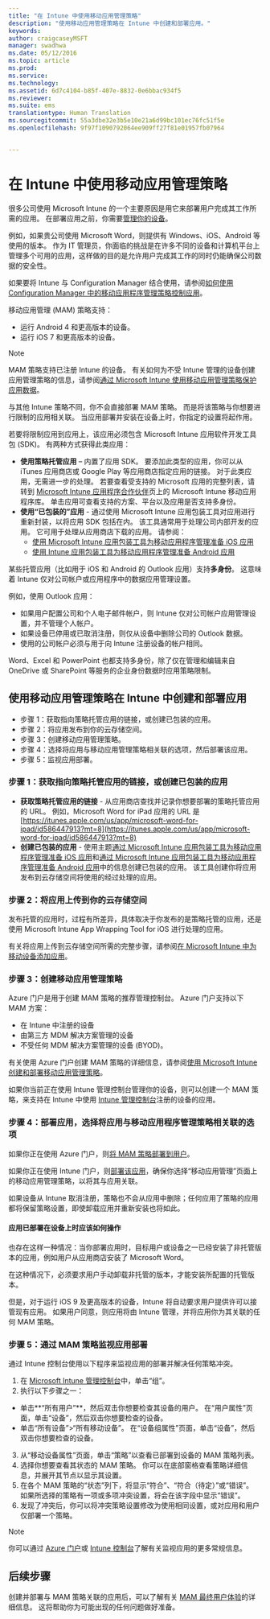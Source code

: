```yaml
---
title: "在 Intune 中使用移动应用管理策略"
description: "使用移动应用管理策略在 Intune 中创建和部署应用。"
keywords: 
author: craigcaseyMSFT
manager: swadhwa
ms.date: 05/12/2016
ms.topic: article
ms.prod: 
ms.service: 
ms.technology: 
ms.assetid: 6d7c4104-b85f-407e-8832-0e6bbac934f5
ms.reviewer: 
ms.suite: ems
translationtype: Human Translation
ms.sourcegitcommit: 55a3dbe32e3b5e10e21a6d99bc101ec76fc51f5e
ms.openlocfilehash: 9f97f1090792064ee909ff27f81e01957fb07964


---
```


# 在 Intune 中使用移动应用管理策略
很多公司使用 Microsoft Intune 的一个主要原因是用它来部署用户完成其工作所需的应用。 在部署应用之前，你需要[管理你的设备](https://docs.microsoft.com/intune/deploy-use/enroll-devices-in-microsoft-intune)。

例如，如果贵公司使用 Microsoft Word，则提供有 Windows、iOS、Android 等使用的版本。 作为 IT 管理员，你面临的挑战是在许多不同的设备和计算机平台上管理多个可用的应用，这样做的目的是允许用户完成其工作的同时仍能确保公司数据的安全性。

如果要将 Intune 与 Configuration Manager 结合使用，请参阅[如何使用 Configuration Manager 中的移动应用程序管理策略控制应用](https://technet.microsoft.com/library/mt131414.aspx?f=255&MSPPError=-2147217396)。

移动应用管理 (MAM) 策略支持：
- 运行 Android 4 和更高版本的设备。
- 运行 iOS 7 和更高版本的设备。

> [!NOTE]
> MAM 策略支持已注册 Intune 的设备。 有关如何为不受 Intune 管理的设备创建应用管理策略的信息，请参阅[通过 Microsoft Intune 使用移动应用管理策略保护应用数据](https://docs.microsoft.com/intune/deploy-use/protect-app-data-using-mobile-app-management-policies-with-microsoft-intune)。

与其他 Intune 策略不同，你不会直接部署 MAM 策略。 而是将该策略与你想要进行限制的应用相关联。 当应用部署并安装在设备上时，你指定的设置将起作用。

若要将限制应用到应用上，该应用必须包含 Microsoft Intune 应用软件开发工具包 (SDK)。 有两种方式获得此类应用：

- **使用策略托管应用** – 内置了应用 SDK。 要添加此类型的应用，你可以从 iTunes 应用商店或 Google Play 等应用商店指定应用的链接。 对于此类应用，无需进一步的处理。 若要查看受支持的 Microsoft 应用的完整列表，请转到 [Microsoft Intune 应用程序合作伙伴](https://www.microsoft.com/en-us/cloud-platform/microsoft-intune-partners)页上的 Microsoft Intune 移动应用程序库。 单击应用可查看支持的方案、平台以及应用是否支持多身份。
- **使用“已包装的”应用** - 通过使用 Microsoft Intune 应用包装工具对应用进行重新封装，以将应用 SDK 包括在内。 该工具通常用于处理公司内部开发的应用。 它可用于处理从应用商店下载的应用。 请参阅：
  - [使用 Microsoft Intune 应用包装工具为移动应用程序管理准备 iOS 应用](https://docs.microsoft.com/intune/deploy-use/prepare-ios-apps-for-mobile-application-management-with-the-microsoft-intune-app-wrapping-tool)
  - [使用 Intune 应用包装工具为移动应用程序管理准备 Android 应用](https://docs.microsoft.com/intune/deploy-use/prepare-android-apps-for-mobile-application-management-with-the-microsoft-intune-app-wrapping-tool)

某些托管应用（比如用于 iOS 和 Android 的 Outlook 应用）支持**多身份**。 这意味着 Intune 仅对公司帐户或应用程序中的数据应用管理设置。

例如，使用 Outlook 应用：
- 如果用户配置公司和个人电子邮件帐户，则 Intune 仅对公司帐户应用管理设置，并不管理个人帐户。
- 如果设备已停用或已取消注册，则仅从设备中删除公司的 Outlook 数据。
- 使用的公司帐户必须与用于向 Intune 注册设备的帐户相同。

Word、Excel 和 PowerPoint 也都支持多身份，除了仅在管理和编辑来自 OneDrive 或 SharePoint 等服务的企业身份数据时应用策略限制。

## 使用移动应用管理策略在 Intune 中创建和部署应用

- 步骤 1：获取指向策略托管应用的链接，或创建已包装的应用。
- 步骤 2：将应用发布到你的云存储空间。
- 步骤 3：创建移动应用管理策略。
- 步骤 4：选择将应用与移动应用管理策略相关联的选项，然后部署该应用。
- 步骤 5：监视应用部署。

### 步骤 1：获取指向策略托管应用的链接，或创建已包装的应用
- **获取策略托管应用的链接** - 从应用商店查找并记录你想要部署的策略托管应用的 URL。
例如，Microsoft Word for iPad 应用的 URL 是 [https://itunes.apple.com/us/app/microsoft-word-for-ipad/id586447913?mt=8](https://itunes.apple.com/us/app/microsoft-word-for-ipad/id586447913?mt=8)
- **创建已包装的应用** - 使用主题[通过 Microsoft Intune 应用包装工具为移动应用程序管理准备 iOS 应用](https://docs.microsoft.com/intune/deploy-use/prepare-ios-apps-for-mobile-application-management-with-the-microsoft-intune-app-wrapping-tool)和[通过 Microsoft Intune 应用包装工具为移动应用程序管理准备 Android 应用](https://docs.microsoft.com/intune/deploy-use/prepare-android-apps-for-mobile-application-management-with-the-microsoft-intune-app-wrapping-tool)中的信息创建已包装的应用。 该工具创建你将应用发布到云存储空间将使用的经过处理的应用。

### 步骤 2：将应用上传到你的云存储空间
发布托管的应用时，过程有所差异，具体取决于你发布的是策略托管的应用，还是使用 Microsoft Intune App Wrapping Tool for iOS 进行处理的应用。

有关将应用上传到云存储空间所需的完整步骤，请参阅[在 Microsoft Intune 中为移动设备添加应用](https://docs.microsoft.com/intune/deploy-use/add-apps-for-mobile-devices-in-microsoft-intune#add-the-app)。

### 步骤 3：创建移动应用管理策略
Azure 门户是用于创建 MAM 策略的推荐管理控制台。 Azure 门户支持以下 MAM 方案：
- 在 Intune 中注册的设备
- 由第三方 MDM 解决方案管理的设备
- 不受任何 MDM 解决方案管理的设备 (BYOD)。

有关使用 Azure 门户创建 MAM 策略的详细信息，请参阅[使用 Microsoft Intune 创建和部署移动应用管理策略](https://docs.microsoft.com/intune/deploy-use/create-and-deploy-mobile-app-management-policies-with-microsoft-intune)。

如果你当前正在使用 Intune 管理控制台管理你的设备，则可以创建一个 MAM 策略，来支持在 Intune 中使用 [Intune 管理控制台](https://docs.microsoft.com/intune/deploy-use/configure-and-deploy-mobile-application-management-policies-in-the-microsoft-intune-console#-step-3-create-a-mobile-application-management-policy)注册的设备的应用。


### 步骤 4：部署应用，选择将应用与移动应用程序管理策略相关联的选项
如果你正在使用 Azure 门户，则[将 MAM 策略部署到用户](https://docs.microsoft.com/intune/deploy-use/create-and-deploy-mobile-app-management-policies-with-microsoft-intune#deploy-a-policy-to-users)。

如果你正在使用 Intune 门户，则[部署该应用](https://docs.microsoft.com/intune/deploy-use/deploy-apps-in-microsoft-intune#deploy-an-app)，确保你选择“移动应用管理”页面上的移动应用管理策略，以将其与应用关联。

如果设备从 Intune 取消注册，策略也不会从应用中删除；任何应用了策略的应用都将保留策略设置，即使卸载应用并重新安装也将如此。

#### 应用已部署在设备上时应该如何操作

也存在这样一种情况：当你部署应用时，目标用户或设备之一已经安装了非托管版本的应用，例如用户从应用商店安装了 Microsoft Word。

在这种情况下，必须要求用户手动卸载非托管的版本，才能安装所配置的托管版本。

但是，对于运行 iOS 9 及更高版本的设备，Intune 将自动要求用户提供许可以接管现有应用。 如果用户同意，则应用将由 Intune 管理，并将应用你为其关联的任何 MAM 策略。


### 步骤 5：通过 MAM 策略监视应用部署
通过 Intune 控制台使用以下程序来监视应用的部署并解决任何策略冲突。

1. 在 [Microsoft Intune 管理控制台](https://manage.microsoft.com/)中，单击“组”。
2. 执行以下步骤之一：
  -  单击**“所有用户”**，然后双击你想要检查其设备的用户。 在“用户属性”页面，单击“设备”，然后双击你想要检查的设备。
  -  单击“所有设备”>“所有移动设备”。 在“设备组属性”页面，单击“设备”，然后双击你想要检查的设备。
3. 从“移动设备属性”页面，单击“策略”以查看已部署到设备的 MAM 策略列表。
4. 选择你想要查看其状态的 MAM 策略。 你可以在底部窗格查看策略详细信息，并展开其节点以显示其设置。
5.  在各个 MAM 策略的“状态”列下，将显示“符合”、“符合（待定）”或“错误”。 如果所选择的策略有一项或多项冲突设置，将会在该字段中显示“错误”。
6.  发现了冲突后，你可以将冲突策略设置修改为使用相同设置，或对应用和用户仅部署一个策略。

> [!NOTE]
> 你可以通过 [Azure 门户](https://docs.microsoft.com/intune/deploy-use/monitor-mobile-app-management-policies-with-microsoft-intune)或 [Intune 控制台](https://docs.microsoft.com/intune/deploy-use/monitor-apps-in-microsoft-intune)了解有关监视应用的更多常规信息。

## 后续步骤

创建并部署与 MAM 策略关联的应用后，可以了解有关 [MAM 最终用户体验](end-user-experience-mam.md)的详细信息。 这将帮助你为可能出现的任何问题做好准备。



<!--HONumber=Aug16_HO1-->


